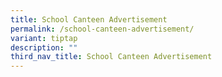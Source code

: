 ```yaml
---
title: School Canteen Advertisement
permalink: /school-canteen-advertisement/
variant: tiptap
description: ""
third_nav_title: School Canteen Advertisement
---
```


